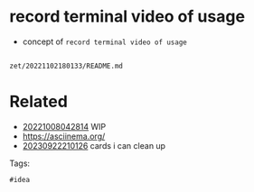 # record terminal video of usage

- concept of `record terminal video of usage`

```
```

` zet/20221102180133/README.md `

# Related

- [20221008042814](/zet/20221008042814/README.md) WIP
- https://asciinema.org/
- [20230922210126](/zet/20230922210126/README.md) cards i can clean up

Tags:

    #idea
